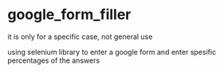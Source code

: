 # google_form_filler
it is only for a specific case, not general use

using selenium library to enter a google form and enter spesific percentages of the answers
